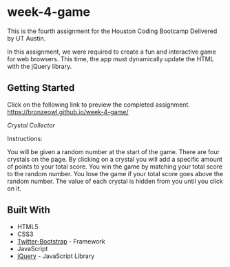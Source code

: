 # week-4-game

This is the fourth assignment for the Houston Coding Bootcamp Delivered by UT Austin.

In this assignment, we were required to create a fun and interactive game for web browsers. This time, the app must dynamically update the HTML with the jQuery library.

## Getting Started

Click on the following link to preview the completed assignment.  
  https://bronzeowl.github.io/week-4-game/

*Crystal Collector* 

Instructions:

You will be given a random number at the start of the game.
There are four crystals on the page. By clicking on a crystal you will add a specific amount of points to your total score.
You win the game by matching your total score to the random number. You lose the game if your total score goes above the random number.
The value of each crystal is hidden from you until you click on it.

## Built With

* HTML5
* CSS3
* [Twitter-Bootstrap](http://getbootstrap.com/) - Framework
* JavaScript 
* [jQuery](https://api.jquery.com/) - JavaScript Library
